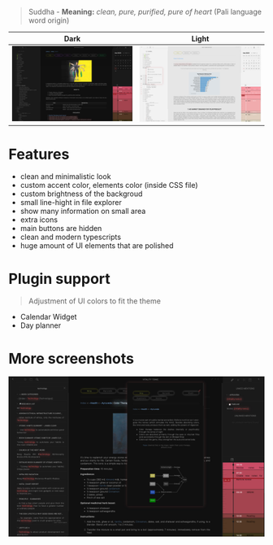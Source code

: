>Suddha - __Meaning:__ _clean, pure, purified, pure of heart_ (Pali language word origin)

Dark             |  Light
:-------------------------:|:-------------------------:
![](https://github.com/dxcore35/Suddha-theme/blob/main/Images/Preview1.jpg)  |  ![](https://github.com/dxcore35/Suddha-theme/blob/main/Images/Preview3.jpg)

# Features
- clean and minimalistic look
- custom accent color, elements color (inside CSS file)
- custom brightness of the backgroud
- small line-hight in file explorer
- show many information on small area
- extra icons
- main buttons are hidden
- clean and modern typescripts
- huge amount of UI elements that are polished

# Plugin support
> Adjustment of UI colors to fit the theme
- Calendar Widget
- Day planner

# More screenshots

![](https://github.com/dxcore35/Suddha-theme/blob/main/Images/Preview2.jpg)
